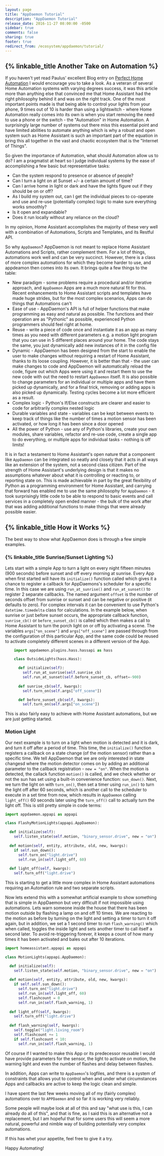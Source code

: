 ```yaml
---
layout: page
title: "AppDaemon Tutorial"
description: "AppDaemon Tutorial"
release_date: 2016-11-27 08:00:00 -0500
sidebar: true
comments: false
sharing: true
footer: true
redirect_from: /ecosystem/appdaemon/tutorial/
---
```


## {% linkable_title Another Take on Automation %}

If you haven't yet read Paulus' excellent Blog entry on [Perfect Home Automation](https://home-assistant.io/blog/2016/01/19/perfect-home-automation/) I would encourage you to take a look. As a veteran of several Home Automation systems with varying degrees success, it was this article more than anything else that convinced me that Home Assistant had the right philosophy behind it and was on the right track. One of the most important points made is that being able to control your lights from your phone, 9 times out of 10 is harder than using a lightswitch - where Home Automation really comes into its own is when you start removing the need to use a phone or the switch - the "Automation" in Home Automation. A surprisingly large number of systems out there miss this essential point and have limited abilities to automate anything which is why a robust and open system such as Home Assistant is such an important part of the equation in bring this all together in the vast and chaotic ecosystem that is the "Internet of Things".

So given the importance of Automation, what should Automation allow us to do? I am a pragmatist at heart so I judge individual systems by the ease of accomplishing a few basic but representative tasks:

- Can the system respond to presence or absence of people?
- Can I turn a light on at Sunset +/- a certain amount of time?
- Can I arrive home in light or dark and have the lights figure out if they should be on or off?
- As I build my system out, can I get the individual pieces to co-operate and use and re-use (potentially complex) logic to make sure everything works smoothly?
- Is it open and expandable?
- Does it run locally without any reliance on the cloud?

In my opinion, Home Assistant accomplishes the majority of these very well with a combination of Automations, Scripts and Templates, and its Restful API.

So why `AppDaemon`? AppDaemon is not meant to replace Home Assistant Automations and Scripts, rather complement them. For a lot of things, automations work well and can be very succinct. However, there is a class of more complex automations for which they become harder to use, and appdeamon then comes into its own. It brings quite a few things to the table:

- New paradigm - some problems require a procedural and/or iterative approach, and `AppDaemon` Apps are a much more natural fit for this. Recent enhancements to Home Assistant scripts and templates have made huge strides, but for the most complex scenarios, Apps can do things that Automations can't
- Ease of use - AppDaemon's API is full of helper functions that make programming as easy and natural as possible. The functions and their operation are as "Pythonic" as possible, experienced Python programmers should feel right at home.
- Reuse - write a piece of code once and instantiate it as an app as many times as you need with different parameters e.g. a motion light program that you can use in 5 different places around your home. The code stays the same, you just dynamically add new instances of it in the config file
- Dynamic - AppDaemon has been designed from the start to enable the user to make changes without requiring a restart of Home Assistant, thanks to its loose coupling. However, it is better than that - the user can make changes to code and AppDaemon will automatically reload the code, figure out which Apps were using it and restart them to use the new code with out the need to restart `AppDaemon` itself. It is also possible to change parameters for an individual or multiple apps and have them picked up dynamically, and for a final trick, removing or adding apps is also picked up dynamically. Testing cycles become a lot more efficient as a result.
- Complex logic - Python's If/Else constructs are clearer and easier to code for arbitrarily complex nested logic
- Durable variables and state - variables can be kept between events to keep track of things like the number of times a motion sensor has been activated, or how long it has been since a door opened
- All the power of Python - use any of Python's libraries, create your own modules, share variables, refactor and re-use code, create a single app to do everything, or multiple apps for individual tasks - nothing is off limits!

It is in fact a testament to Home Assistant's open nature that a component like `AppDaemon` can be integrated so neatly and closely that it acts in all ways like an extension of the system, not a second class citizen. Part of the strength of Home Assistant's underlying design is that it makes no assumptions whatever about what it is controlling or reacting to, or reporting state on. This is made achievable in part by the great flexibility of Python as a programming environment for Home Assistant, and carrying that forward has enabled me to use the same philosophy for `AppDaemon` - it took surprisingly little code to be able to respond to basic events and call services in a completely open ended manner - the bulk of the work after that was adding additional functions to make things that were already possible easier.

## {% linkable_title How it Works %}

The best way to show what AppDaemon does is through a few simple examples.

### {% linkable_title Sunrise/Sunset Lighting %}

Lets start with a simple App to turn a light on every night fifteen
minutes (900 seconds) before sunset and off every morning at sunrise.
Every App when first started will have its ``initialize()`` function
called which gives it a chance to register a callback for AppDaemons's
scheduler for a specific time. In this case we are using
`run_at_sunrise()` and `run_at_sunset()` to register 2 separate
callbacks. The named argument `offset` is the number of seconds offset
from sunrise or sunset and can be negative or positive (it defaults to
zero). For complex intervals it can be convenient to use Python's
`datetime.timedelta` class for calculations. In the example below,
when sunrise or just before sunset occurs, the appropriate callback
function, `sunrise_cb()` or `before_sunset_cb()` is called which
then makes a call to Home Assistant to turn the porch light on or off by
activating a scene. The variables `args["on_scene"]` and
`args["off_scene"]` are passed through from the configuration of this
particular App, and the same code could be reused to activate completely
different scenes in a different version of the App.

```python
    import appdaemon.plugins.hass.hassapi as hass

    class OutsideLights(hass.Hass):

      def initialize(self):
        self.run_at_sunrise(self.sunrise_cb)
        self.run_at_sunset(self.before_sunset_cb, offset=-900)
        
      def sunrise_cb(self, kwargs):
        self.turn_on(self.args["off_scene"])

      def before_sunset_cb(self, kwargs):
        self.turn_on(self.args["on_scene"])

```

This is also fairly easy to achieve with Home Assistant automations, but we are just getting started.

### Motion Light

Our next example is to turn on a light when motion is detected and it is dark, and turn it off after a period of time. This time, the `initialize()` function registers a callback on a state change (of the motion sensor) rather than a specific time. We tell AppDaemon that we are only interested in state changesd where the motion detector comes on by adding an additional parameter to the callback registration - `new = "on"`. When the motion is detected, the callack function `motion()` is called, and we check whether or not the sun has set using a built-in convenience function: `sun_down()`. Next, we turn the light on with `turn_on()`, then set a timer using `run_in()` to turn the light off after 60 seconds, which is another call to the scheduler to execute in a set time from now, which results in `AppDaemon` calling `light_off()` 60 seconds later using the `turn_off()` call to actually turn the light off. This is still pretty simple in code terms:

```python
import appdaemon.appapi as appapi

class FlashyMotionLights(appapi.AppDaemon):

  def initialize(self):
    self.listen_state(self.motion, "binary_sensor.drive", new = "on")
  
  def motion(self, entity, attribute, old, new, kwargs):
    if self.sun_down():
      self.turn_on("light.drive")
      self.run_in(self.light_off, 60)
  
  def light_off(self, kwargs):
    self.turn_off("light.drive")
```

This is starting to get a little more complex in Home Assistant automations requiring an Automation rule and two separate scripts.

Now lets extend this with a somewhat artificial example to show something that is simple in AppDaemon but very difficult if not impossible using automations. Lets warn someone inside the house that there has been motion outside by flashing a lamp on and off 10 times. We are reacting to the motion as before by turning on the light and setting a timer to turn it off again, but in addition, we set a 1 second timer to run `flash_warning()` which when called, toggles the inside light and sets another timer to call itself a second later. To avoid re-triggering forever, it keeps a count of how many times it has been activated and bales out after 10 iterations.

```python
import homeassistant.appapi as appapi

class MotionLights(appapi.AppDaemon):

  def initialize(self):
    self.listen_state(self.motion, "binary_sensor.drive", new = "on")
  
  def motion(self, entity, attribute, old, new, kwargs):
    if self.self.sun_down():
      self.turn_on("light.drive")
      self.run_in(self.light_off, 60)
      self.flashcount = 0
      self.run_in(self.flash_warning, 1)
  
  def light_off(self, kwargs):
    self.turn_off("light.drive")
    
  def flash_warning(self, kwargs):
    self.toggle("light.living_room")
    self.flashcount += 1
    if self.flashcount < 10:
      self.run_in(self.flash_warning, 1)
```

Of course if I wanted to make this App or its predecessor reusable I would have provide parameters for the sensor, the light to activate on motion, the warning light and even the number of flashes and delay between flashes.

In addition, Apps can write to `AppDaemon`'s logfiles, and there is a system of constraints that allows yout to control when and under what circumstances Apps and callbacks are active to keep the logic clean and simple.

I have spent the last few weeks moving all of my (fairly complex) automations over to `APPDaemon` and so far it is working very reliably.

Some people will maybe look at all of this and say "what use is this, I can already do all of this", and that is fine, as I said this is an alternative not a replacement, but I am hopeful that for some users this will seem a more natural, powerful and nimble way of building potentially very complex automations.

If this has whet your appetite, feel free to give it a try. 

Happy Automating!

